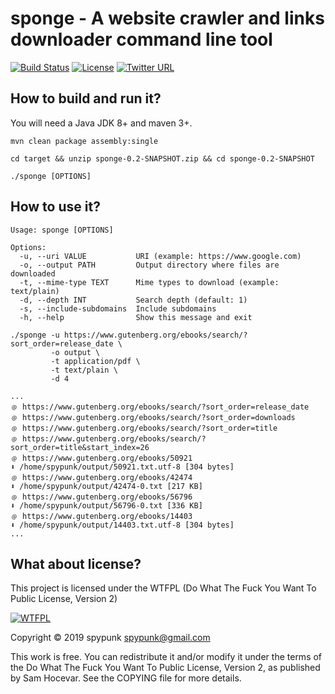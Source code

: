 # sponge - A website crawler and links downloader command line tool
[![Build Status](https://travis-ci.org/spypunk/sponge.svg?branch=master)](https://travis-ci.org/spypunk/sponge)
[![License](http://www.wtfpl.net/wp-content/uploads/2012/12/wtfpl-badge-4.png)](http://www.wtfpl.net/)
[![Twitter URL](https://img.shields.io/twitter/url/https/twitter.com/fold_left.svg?style=social&label=Follow)](https://twitter.com/spypunkk)
## How to build and run it?
You will need a Java JDK 8+ and maven 3+.
~~~
mvn clean package assembly:single

cd target && unzip sponge-0.2-SNAPSHOT.zip && cd sponge-0.2-SNAPSHOT

./sponge [OPTIONS]
~~~
## How to use it?
~~~
Usage: sponge [OPTIONS]

Options:
  -u, --uri VALUE           URI (example: https://www.google.com)
  -o, --output PATH         Output directory where files are downloaded
  -t, --mime-type TEXT      Mime types to download (example: text/plain)
  -d, --depth INT           Search depth (default: 1)
  -s, --include-subdomains  Include subdomains
  -h, --help                Show this message and exit
~~~
~~~
./sponge -u https://www.gutenberg.org/ebooks/search/?sort_order=release_date \
         -o output \
         -t application/pdf \
         -t text/plain \
         -d 4

...
﹫ https://www.gutenberg.org/ebooks/search/?sort_order=release_date
﹫ https://www.gutenberg.org/ebooks/search/?sort_order=downloads
﹫ https://www.gutenberg.org/ebooks/search/?sort_order=title
﹫ https://www.gutenberg.org/ebooks/search/?sort_order=title&start_index=26
﹫ https://www.gutenberg.org/ebooks/50921
⬇ /home/spypunk/output/50921.txt.utf-8 [304 bytes]
﹫ https://www.gutenberg.org/ebooks/42474
⬇ /home/spypunk/output/42474-0.txt [217 KB]
﹫ https://www.gutenberg.org/ebooks/56796
⬇ /home/spypunk/output/56796-0.txt [336 KB]
﹫ https://www.gutenberg.org/ebooks/14403
⬇ /home/spypunk/output/14403.txt.utf-8 [304 bytes]
...
~~~
## What about license?
This project is licensed under the WTFPL (Do What The Fuck You Want To Public License, Version 2)

[![WTFPL](http://www.wtfpl.net/wp-content/uploads/2012/12/logo-220x1601.png)](http://www.wtfpl.net/)

Copyright © 2019 spypunk [spypunk@gmail.com](mailto:spypunk@gmail.com)

This work is free. You can redistribute it and/or modify it under the terms of the Do What The Fuck You Want To Public License, Version 2, as published by Sam Hocevar. See the COPYING file for more details.